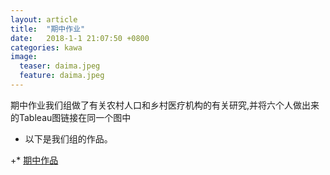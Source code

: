 ```yaml
---
layout: article
title:  "期中作业"
date:   2018-1-1 21:07:50 +0800
categories: kawa
image:
  teaser: daima.jpeg
  feature: daima.jpeg
---
```

期中作业我们组做了有关农村人口和乡村医疗机构的有关研究,并将六个人做出来的Tableau图链接在同一个图中
 + 以下是我们组的作品。
 
+* [期中作品](https://zhengtingeing.github.io/infovis/qizhong/example.html)